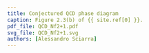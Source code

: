 ```yaml
---
title: Conjectured QCD phase diagram
caption: Figure 2.3(b) of {{ site.ref[0] }}.
pdf_file: QCD_Nf2+1.pdf
svg_file: QCD_Nf2+1.svg
authors: [Alessandro Sciarra]
---
```

